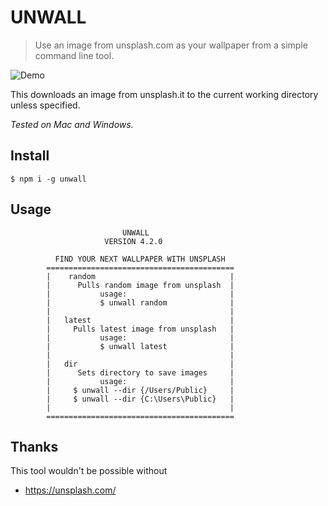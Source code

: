 UNWALL
==================

> Use an image from unsplash.com as your wallpaper from a simple command line tool.

![Demo](https://source.unsplash.com/category/buildings/500x500)

This downloads an image from unsplash.it to the current working directory unless specified.

*Tested on Mac and Windows.*

Install
-------

```
$ npm i -g unwall
```


Usage
-----

```
                         UNWALL
                     VERSION 4.2.0                                                       

          FIND YOUR NEXT WALLPAPER WITH UNSPLASH
        ==========================================
        |    random                              |
        |      Pulls random image from unsplash  |
        |           usage:                       |
        |           $ unwall random              |
        |                                        |
        |   latest                               |
        |     Pulls latest image from unsplash   |
        |           usage:                       |
        |           $ unwall latest              |
        |                                        | 
        |   dir                                  |
        |      Sets directory to save images     |                       
        |           usage:                       |
        |     $ unwall --dir {/Users/Public}     |
        |     $ unwall --dir {C:\Users\Public}   |      
        |                                        |
        ==========================================  

```


Thanks
------

This tool wouldn't be possible without

* https://unsplash.com/

